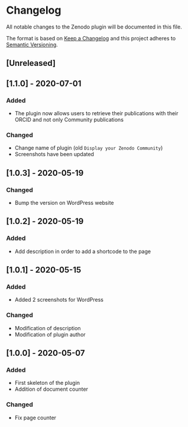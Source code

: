 # Changelog
All notable changes to the Zenodo plugin will be documented in this file.

The format is based on [Keep a Changelog](http://keepachangelog.com/en/1.0.0/)
and this project adheres to [Semantic Versioning](http://semver.org/spec/v2.0.0.html).

## [Unreleased]

## [1.1.0] - 2020-07-01
### Added
- The plugin now allows users to retrieve their publications with their ORCID and not only Community publications
### Changed
- Change name of plugin (old `Display your Zenodo Community`)
- Screenshots have been updated

## [1.0.3] - 2020-05-19
### Changed
- Bump the version on WordPress website

## [1.0.2] - 2020-05-19
### Added
- Add description in order to add a shortcode to the page

## [1.0.1] - 2020-05-15
### Added
- Added 2 screenshots for WordPress
### Changed
- Modification of description
- Modification of plugin author

## [1.0.0] - 2020-05-07
### Added
- First skeleton of the plugin
- Addition of document counter

### Changed
- Fix page counter
